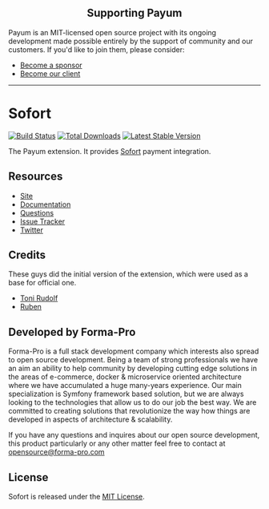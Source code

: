 <h2 align="center">Supporting Payum</h2>

Payum is an MIT-licensed open source project with its ongoing development made possible entirely by the support of community and our customers. If you'd like to join them, please consider:

- [Become a sponsor](https://www.patreon.com/makasim)
- [Become our client](http://forma-pro.com/)

---

# Sofort
[![Build Status](https://travis-ci.org/Payum/Sofort.png?branch=master)](https://travis-ci.org/Payum/Sofort)
[![Total Downloads](https://poser.pugx.org/payum/sofort/d/total.png)](https://packagist.org/packages/payum/sofort)
[![Latest Stable Version](https://poser.pugx.org/payum/sofort/version.png)](https://packagist.org/packages/payum/sofort)

The Payum extension. It provides [Sofort](https://www.sofort.com/eng-INT/buyer/sb/overview/) payment integration.

## Resources

* [Site](https://payum.forma-pro.com/)
* [Documentation](https://github.com/Payum/Payum/blob/master/docs/index.md#sofort)
* [Questions](http://stackoverflow.com/questions/tagged/payum)
* [Issue Tracker](https://github.com/Payum/Payum/issues)
* [Twitter](https://twitter.com/payumphp)

## Credits

These guys did the initial version of the extension, which were used as a base for official one.

* [Toni Rudolf](https://github.com/toooni)
* [Ruben](https://github.com/kryptychon)

## Developed by Forma-Pro

Forma-Pro is a full stack development company which interests also spread to open source development. 
Being a team of strong professionals we have an aim an ability to help community by developing cutting edge solutions in the areas of e-commerce, docker & microservice oriented architecture where we have accumulated a huge many-years experience. 
Our main specialization is Symfony framework based solution, but we are always looking to the technologies that allow us to do our job the best way. We are committed to creating solutions that revolutionize the way how things are developed in aspects of architecture & scalability.

If you have any questions and inquires about our open source development, this product particularly or any other matter feel free to contact at opensource@forma-pro.com

## License

Sofort is released under the [MIT License](LICENSE).
